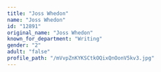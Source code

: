```yaml
---
title: "Joss Whedon"
name: "Joss Whedon"
id: "12891"
original_name: "Joss Whedon"
known_for_department: "Writing"
gender: "2"
adult: "false"
profile_path: "/mVvpZnKYKSCtkOQixQnOonV5kv3.jpg"
---
```

